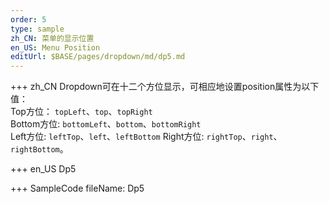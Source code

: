 ```yaml
--- 
order: 5
type: sample
zh_CN: 菜单的显示位置
en_US: Menu Position
editUrl: $BASE/pages/dropdown/md/dp5.md
---
```


+++ zh_CN
Dropdown可在十二个方位显示，可相应地设置position属性为以下值：    
   Top方位： <Code>topLeft</Code>、<Code>top</Code>、<Code>topRight</Code>    
   Bottom方位: <Code>bottomLeft</Code>、<Code>bottom</Code>、<Code>bottomRight</Code>  
   Left方位: <Code>leftTop</Code>、<Code>left</Code>、<Code>leftBottom</Code>
   Right方位: <Code>rightTop</Code>、<Code>right</Code>、<Code>rightBottom</Code>。

+++ en_US
Dp5

+++ SampleCode
fileName: Dp5
